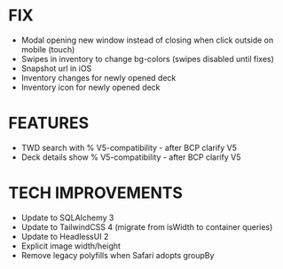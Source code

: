 # FIX
- Modal opening new window instead of closing when click outside on mobile (touch)
- Swipes in inventory to change bg-colors (swipes disabled until fixes)
- Snapshot url in iOS
- Inventory changes for newly opened deck
- Inventory icon for newly opened deck

# FEATURES
- TWD search with % V5-compatibility - after BCP clarify V5
- Deck details show % V5-compatibility - after BCP clarify V5

# TECH IMPROVEMENTS
- Update to SQLAlchemy 3
- Update to TailwindCSS 4 (migrate from isWidth to container queries)
- Update to HeadlessUI 2
- Explicit image width/height
- Remove legacy polyfills when Safari adopts groupBy
